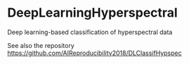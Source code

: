 # DeepLearningHyperspectral
Deep learning-based classification of hyperspectral data

See also the repository https://github.com/AIReproducibility2018/DLClassifHypspec

